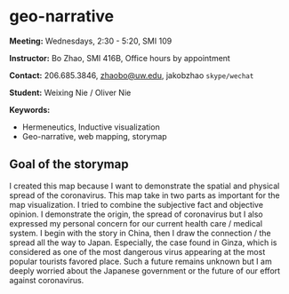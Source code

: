 # geo-narrative

**Meeting:** Wednesdays, 2:30 - 5:20, SMI 109

**Instructor:** Bo Zhao, SMI 416B, Office hours by appointment

**Contact:** 206.685.3846, zhaobo@uw.edu, jakobzhao `skype/wechat`

**Student:** Weixing Nie / Oliver Nie

**Keywords:**
  - Hermeneutics, Inductive visualization
  - Geo-narrative, web mapping, storymap

## Goal of the storymap
I created this map because I want to demonstrate the spatial and physical spread of the coronavirus.
This map take in two parts as important for the map visualization. I tried to combine the subjective fact and objective opinion. I demonstrate the origin, the spread of coronavirus but I also expressed my personal concern for our current health care / medical system. I begin with the story in China, then I draw the connection / the spread all the way to Japan. Especially, the case found in Ginza, which is considered as one of the most dangerous virus appearing at the most popular tourists favored place. Such a future remains unknown but I am deeply worried about the Japanese government or the future of our effort against coronavirus. 
